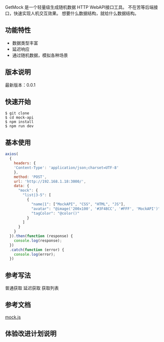

GetMock 是一个轻量级生成随机数据  HTTP WebAPI接口工具。
不在苦等后端接口，快速实现人机交互效果。
想要什么数据结构，就给什么数据结构。

## 功能特性

- 数据类型丰富
- 延迟响应
- 通过随机数据，模拟各种场景

## 版本说明

最新版本：0.0.1

## 快速开始

```shell
$ git clone 
$ cd mock-api
$ npm install
$ npm run dev
```

## 基本使用
``` js
axios(
  {
    headers: {
    'Content-Type': 'application/json;charset=UTF-8'
    },
    method: 'POST',
    url: 'http://192.168.1.18:3000/',
    data: {
      "mock": {
        "list|3-5": [
          {
            "name|1": ["MockAPI", "CSS", "HTML", "JS"],
            "avatar": "@image('200x100', '#3F48CC', '#FFF', 'MockAPI')",
            "tagColor": "@color()"
          }
        ]
      }
    }
  }).then(function (response) {
    console.log(response);
  })
  .catch(function (error) {
    console.log(error);
  })
```

## 参考写法
普通获取
延迟获取
获取列表

## 参考文档

[mock.js](http://mockjs.com/)

## 体验改进计划说明